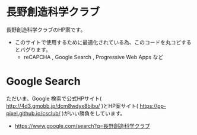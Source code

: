 # 長野創造科学クラブ
長野創造科学クラブのHP案です。
- このサイトで使用するために最適化されている為、このコードを丸コピするとバグります。
  - reCAPCHA , Google Search , Progressive Web Apps など

# Google Search
ただいま、Google 検索で公式HPサイト( http://4d3.gmobb.jp/dcm8wdyx8bibu/ )とHP案サイト( https://pp-pixel.github.io/csclub/ )がいい勝負をしています。
- https://www.google.com/search?q=長野創造科学クラブ
